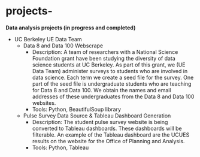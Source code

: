 # projects-
**Data analysis projects (in progress and completed)** 
- UC Berkeley UE Data Team 
  -   Data 8 and Data 100 Webscrape
      - Description: A team of researchers with a National Science Foundation grant have been studying the diversity of data science students at UC Berkeley. As part of this grant, we (UE Data Team) administer surveys to students who are involved in data science. Each term we create a seed file for the survey. One part of the seed file is undergraduate students who are teaching for Data 8 and Data 100. We obtain the names and email addresses of these undergraduates from the Data 8 and Data 100 websites.
      - Tools: Python, BeautifulSoup library 
  -   Pulse Survey Data Source & Tableau Dashboard Generation
      - Description: The student pulse survey website is being converted to Tableau dashboards. These dashboards will be filterable. An example of the Tableau dashboard are the UCUES results on the website for the Office of Planning and Analysis.
      - Tools: Python, Tableau 
